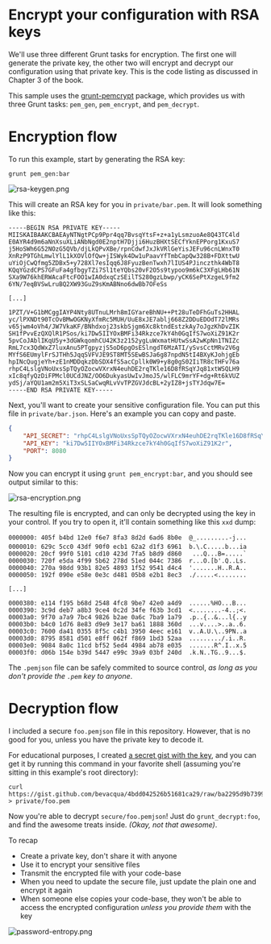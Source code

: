 # Encrypt your configuration with RSA keys

We'll use three different Grunt tasks for encryption. The first one will generate the private key, the other two will encrypt and decrypt our configuration using that private key. This is the code listing as discussed in Chapter 3 of the book.

This sample uses the [grunt-pemcrypt][1] package, which provides us with three Grunt tasks: `pem_gen`, `pem_encrypt`, and `pem_decrypt`.

# Encryption flow

To run this example, start by generating the RSA key:

```shell
grunt pem_gen:bar
```

![rsa-keygen.png][2]

This will create an RSA key for you in `private/bar.pem`. It will look something like this:

```
-----BEGIN RSA PRIVATE KEY-----
MIISKAIBAAKCBAEAyNTNgtPCp9Ppr4qq7BvsqYtsF+z+a1yLsmzuoAe8Q43TC4ld
E0AYR4d9m6aNnXsuXLiANbNgd0E2nptH7Djji6HuzBHXtSECfYknEPPorg1KxuS7
j5HoSWh6G52NOzG5QVb/djLkQPvXBe/rpnCdwfJxJkVRlGeYisJEFu96cnLWnxT0
XnRzP9TGhLmwlYlL1kXOVlOfQw+jISWyk4Dw1uPaavYfTmbCapQw328B+FDXttwU
uYiOjCwQfmg5ZDBx5+y728Xl7esIqq6J8FyuzBenTwxh7lIUS4PJinczthk4WbT8
KQqYGzdCPS7GFuFa4gfbgyTZi7Sl1teYQbs20vF2O5s9typoo9m6kC3XFgLHb61N
SXa9W76khERWAcaFtcFOO1wIA0dxqCzSEilTS280gzLbwp/yCK6SePtXzgeL9fm2
6YN/7eqBVSwLruBQ2XW93GuZ9sKmABNno6dwBb7OFeSs

[...]

1PZT/V+G1bMCggIAYP4Nty8UTnuLMrh8mIGYareBhNU++Pt28uTeDFhGuTs2HHAL
yc/lPXNDt90TcOvBMwOGKNyXfmRc5MUH/UuE8xJE7ablj668Z2DDuEDOdT72lMRs
v65jwm4oVh4/JW7VkaKF/BNhdxoj23skbSjgm6Xc8ktndEstzkAy7oJgzKhDvZIK
SH1fPvvEzQXQlR1PSos/ki7Dw5IIYOxBMFi34Rkzce7kY4h0GqIfS7woXiZ91K2r
5pvCoJAblIKqU5y+3dGWkqomhCU42K3z2152ygLuWxmatHUtwSsA2wKpNn1TNIZc
RmL7cx3QdWxZ7luxAnu5PTgpyzjS5oD6pgOsESlngdT6MzATI/ySvsCctMRv2V6g
MYfS6EUmylFrSJTHh5JqqSVFVJE9ST8MT5SEwBSJa6g87npdN5tI4BXyKJohjgEb
hpINcQugjeYh+zE1nMDDqkzDbSDX4fS5acCpllk0W9+y8g0gS02IiTR8cTHFv76a
rhpC4LslgVNoUxsSpTQyOZocwVXrxN4euhDE2rqTKle16D8fRSqYJq81xtWSQLH9
xIc8qfyQzDiFPMcl0UCdJNZ/OO6DukyasUwIvJmoJ5/wlFLC9mrYF+dg+Rt6kVUZ
ydSj/aYQU1am2m5XiT3xSLSaCwqRLvVvTPZGVJdcBL+2yIZ8+jsTYJdqw7E=
-----END RSA PRIVATE KEY-----
```

Next, you'll want to create your sensitive configuration file. You can put this file in `private/bar.json`. Here's an example you can copy and paste.

```json
{
    "API_SECRET": "rhpC4LslgVNoUxsSpTQyOZocwVXrxN4euhDE2rqTKle16D8fRSqYJq81xtWSQLH9",
    "API_KEY": "ki7Dw5IIYOxBMFi34Rkzce7kY4h0GqIfS7woXiZ91K2r",
    "PORT": 8080
}
```

Now you can encrypt it using `grunt pem_encrypt:bar`, and you should see output similar to this:

![rsa-encryption.png][3]

The resulting file is encrypted, and can only be decrypted using the key in your control. If you try to open it, it'll contain something like this `xxd` dump:

```
0000000: 405f b4bd 12e0 f6e7 8fa3 8d2d 6ad6 8b0e  @_.........-j...
0000010: 629c 5cc0 43df 90f0 ecb1 62a2 d1f3 6961  b.\.C.....b...ia
0000020: 20cf 99f0 5101 cd10 423d 7fa5 b8d9 d860   ...Q...B=.....`
0000030: 720f e5da 4f99 5b62 278d 51ed 044c 7386  r...O.[b'.Q..Ls.
0000040: 270a 98dd 93b1 82e5 4893 1f52 9541 d4c4  '.......H..R.A..
0000050: 192f 090e e58e 0e3c d481 05b8 e2b1 8ec3  ./.....<........

[...]

0000380: e114 f195 b68d 2548 4fc8 9be7 42e0 a4d9  ......%HO...B...
0000390: 3c9d deb7 a8b3 9ce4 0c2d 34fe f63b 3cd1  <........-4..;<.
00003a0: 9f70 a7a9 7bc4 9826 b2ae 0a6c 7ba9 1a79  .p..{..&...l{..y
00003b0: b4c0 1d76 8e83 d9e9 3e17 ba61 1888 360d  ...v....>..a..6.
00003c0: 7600 da41 0355 8f5c c4b1 3950 4eec e161  v..A.U.\..9PN..a
00003d0: 8795 8581 d501 e8ff 062f f869 1bd3 52aa  ........./.i..R.
00003e0: 9084 8a0c 11cd bf52 5ed4 4984 ab78 e035  .......R^.I..x.5
00003f0: d06b 154e b39d 5447 e99c 39a9 03bf 240d  .k.N..TG..9...$.
```

The `.pemjson` file can be safely commited to source control, _as long as you don't provide the `.pem` key to anyone_.

# Decryption flow

I included a secure `foo.pemjson` file in this repository. However, that is no good for you, unless you have the private key to decode it.

For educational purposes, I created [a secret gist with the key][4], and you can get it by running this command in your favorite shell (assuming you're sitting in this example's root directory):

```shell
curl https://gist.github.com/bevacqua/4bdd042526b51681ca29/raw/ba2295d9b7399956439dc28056a0e7e13dca1f0e/foo.pem > private/foo.pem
```

Now you're able to decrypt `secure/foo.pemjson`! Just do `grunt_decrypt:foo`, and find the awesome treats inside. _(Okay, not that awesome)_.

To recap

- Create a private key, don't share it with anyone
- Use it to encrypt your sensitive files
- Transmit the encrypted file with your code-base
- When you need to update the secure file, just update the plain one and encrypt it again
- When someone else copies your code-base, they won't be able to access the encrypted configuration _unless you provide them_ with the key

![password-entropy.png][5]

  [1]: https://github.com/bevacqua/grunt-pemcrypt
  [2]: http://i.imgur.com/JnVeOwG.png
  [3]: http://i.imgur.com/ah0ZP8g.png
  [4]: https://gist.github.com/bevacqua/4bdd042526b51681ca29
  [5]: http://imgs.xkcd.com/comics/password_strength.png "To anyone who understands information theory and security and is in an infuriating argument with someone who does not (possibly involving mixed case), I sincerely apologize."
